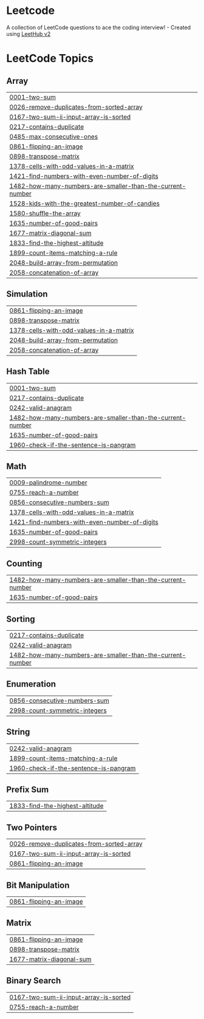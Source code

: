 # Leetcode
A collection of LeetCode questions to ace the coding interview! - Created using [LeetHub v2](https://github.com/arunbhardwaj/LeetHub-2.0)

<!---LeetCode Topics Start-->
# LeetCode Topics
## Array
|  |
| ------- |
| [0001-two-sum](https://github.com/Vishaln0210/Leetcode/tree/master/0001-two-sum) |
| [0026-remove-duplicates-from-sorted-array](https://github.com/Vishaln0210/Leetcode/tree/master/0026-remove-duplicates-from-sorted-array) |
| [0167-two-sum-ii-input-array-is-sorted](https://github.com/Vishaln0210/Leetcode/tree/master/0167-two-sum-ii-input-array-is-sorted) |
| [0217-contains-duplicate](https://github.com/Vishaln0210/Leetcode/tree/master/0217-contains-duplicate) |
| [0485-max-consecutive-ones](https://github.com/Vishaln0210/Leetcode/tree/master/0485-max-consecutive-ones) |
| [0861-flipping-an-image](https://github.com/Vishaln0210/Leetcode/tree/master/0861-flipping-an-image) |
| [0898-transpose-matrix](https://github.com/Vishaln0210/Leetcode/tree/master/0898-transpose-matrix) |
| [1378-cells-with-odd-values-in-a-matrix](https://github.com/Vishaln0210/Leetcode/tree/master/1378-cells-with-odd-values-in-a-matrix) |
| [1421-find-numbers-with-even-number-of-digits](https://github.com/Vishaln0210/Leetcode/tree/master/1421-find-numbers-with-even-number-of-digits) |
| [1482-how-many-numbers-are-smaller-than-the-current-number](https://github.com/Vishaln0210/Leetcode/tree/master/1482-how-many-numbers-are-smaller-than-the-current-number) |
| [1528-kids-with-the-greatest-number-of-candies](https://github.com/Vishaln0210/Leetcode/tree/master/1528-kids-with-the-greatest-number-of-candies) |
| [1580-shuffle-the-array](https://github.com/Vishaln0210/Leetcode/tree/master/1580-shuffle-the-array) |
| [1635-number-of-good-pairs](https://github.com/Vishaln0210/Leetcode/tree/master/1635-number-of-good-pairs) |
| [1677-matrix-diagonal-sum](https://github.com/Vishaln0210/Leetcode/tree/master/1677-matrix-diagonal-sum) |
| [1833-find-the-highest-altitude](https://github.com/Vishaln0210/Leetcode/tree/master/1833-find-the-highest-altitude) |
| [1899-count-items-matching-a-rule](https://github.com/Vishaln0210/Leetcode/tree/master/1899-count-items-matching-a-rule) |
| [2048-build-array-from-permutation](https://github.com/Vishaln0210/Leetcode/tree/master/2048-build-array-from-permutation) |
| [2058-concatenation-of-array](https://github.com/Vishaln0210/Leetcode/tree/master/2058-concatenation-of-array) |
## Simulation
|  |
| ------- |
| [0861-flipping-an-image](https://github.com/Vishaln0210/Leetcode/tree/master/0861-flipping-an-image) |
| [0898-transpose-matrix](https://github.com/Vishaln0210/Leetcode/tree/master/0898-transpose-matrix) |
| [1378-cells-with-odd-values-in-a-matrix](https://github.com/Vishaln0210/Leetcode/tree/master/1378-cells-with-odd-values-in-a-matrix) |
| [2048-build-array-from-permutation](https://github.com/Vishaln0210/Leetcode/tree/master/2048-build-array-from-permutation) |
| [2058-concatenation-of-array](https://github.com/Vishaln0210/Leetcode/tree/master/2058-concatenation-of-array) |
## Hash Table
|  |
| ------- |
| [0001-two-sum](https://github.com/Vishaln0210/Leetcode/tree/master/0001-two-sum) |
| [0217-contains-duplicate](https://github.com/Vishaln0210/Leetcode/tree/master/0217-contains-duplicate) |
| [0242-valid-anagram](https://github.com/Vishaln0210/Leetcode/tree/master/0242-valid-anagram) |
| [1482-how-many-numbers-are-smaller-than-the-current-number](https://github.com/Vishaln0210/Leetcode/tree/master/1482-how-many-numbers-are-smaller-than-the-current-number) |
| [1635-number-of-good-pairs](https://github.com/Vishaln0210/Leetcode/tree/master/1635-number-of-good-pairs) |
| [1960-check-if-the-sentence-is-pangram](https://github.com/Vishaln0210/Leetcode/tree/master/1960-check-if-the-sentence-is-pangram) |
## Math
|  |
| ------- |
| [0009-palindrome-number](https://github.com/Vishaln0210/Leetcode/tree/master/0009-palindrome-number) |
| [0755-reach-a-number](https://github.com/Vishaln0210/Leetcode/tree/master/0755-reach-a-number) |
| [0856-consecutive-numbers-sum](https://github.com/Vishaln0210/Leetcode/tree/master/0856-consecutive-numbers-sum) |
| [1378-cells-with-odd-values-in-a-matrix](https://github.com/Vishaln0210/Leetcode/tree/master/1378-cells-with-odd-values-in-a-matrix) |
| [1421-find-numbers-with-even-number-of-digits](https://github.com/Vishaln0210/Leetcode/tree/master/1421-find-numbers-with-even-number-of-digits) |
| [1635-number-of-good-pairs](https://github.com/Vishaln0210/Leetcode/tree/master/1635-number-of-good-pairs) |
| [2998-count-symmetric-integers](https://github.com/Vishaln0210/Leetcode/tree/master/2998-count-symmetric-integers) |
## Counting
|  |
| ------- |
| [1482-how-many-numbers-are-smaller-than-the-current-number](https://github.com/Vishaln0210/Leetcode/tree/master/1482-how-many-numbers-are-smaller-than-the-current-number) |
| [1635-number-of-good-pairs](https://github.com/Vishaln0210/Leetcode/tree/master/1635-number-of-good-pairs) |
## Sorting
|  |
| ------- |
| [0217-contains-duplicate](https://github.com/Vishaln0210/Leetcode/tree/master/0217-contains-duplicate) |
| [0242-valid-anagram](https://github.com/Vishaln0210/Leetcode/tree/master/0242-valid-anagram) |
| [1482-how-many-numbers-are-smaller-than-the-current-number](https://github.com/Vishaln0210/Leetcode/tree/master/1482-how-many-numbers-are-smaller-than-the-current-number) |
## Enumeration
|  |
| ------- |
| [0856-consecutive-numbers-sum](https://github.com/Vishaln0210/Leetcode/tree/master/0856-consecutive-numbers-sum) |
| [2998-count-symmetric-integers](https://github.com/Vishaln0210/Leetcode/tree/master/2998-count-symmetric-integers) |
## String
|  |
| ------- |
| [0242-valid-anagram](https://github.com/Vishaln0210/Leetcode/tree/master/0242-valid-anagram) |
| [1899-count-items-matching-a-rule](https://github.com/Vishaln0210/Leetcode/tree/master/1899-count-items-matching-a-rule) |
| [1960-check-if-the-sentence-is-pangram](https://github.com/Vishaln0210/Leetcode/tree/master/1960-check-if-the-sentence-is-pangram) |
## Prefix Sum
|  |
| ------- |
| [1833-find-the-highest-altitude](https://github.com/Vishaln0210/Leetcode/tree/master/1833-find-the-highest-altitude) |
## Two Pointers
|  |
| ------- |
| [0026-remove-duplicates-from-sorted-array](https://github.com/Vishaln0210/Leetcode/tree/master/0026-remove-duplicates-from-sorted-array) |
| [0167-two-sum-ii-input-array-is-sorted](https://github.com/Vishaln0210/Leetcode/tree/master/0167-two-sum-ii-input-array-is-sorted) |
| [0861-flipping-an-image](https://github.com/Vishaln0210/Leetcode/tree/master/0861-flipping-an-image) |
## Bit Manipulation
|  |
| ------- |
| [0861-flipping-an-image](https://github.com/Vishaln0210/Leetcode/tree/master/0861-flipping-an-image) |
## Matrix
|  |
| ------- |
| [0861-flipping-an-image](https://github.com/Vishaln0210/Leetcode/tree/master/0861-flipping-an-image) |
| [0898-transpose-matrix](https://github.com/Vishaln0210/Leetcode/tree/master/0898-transpose-matrix) |
| [1677-matrix-diagonal-sum](https://github.com/Vishaln0210/Leetcode/tree/master/1677-matrix-diagonal-sum) |
## Binary Search
|  |
| ------- |
| [0167-two-sum-ii-input-array-is-sorted](https://github.com/Vishaln0210/Leetcode/tree/master/0167-two-sum-ii-input-array-is-sorted) |
| [0755-reach-a-number](https://github.com/Vishaln0210/Leetcode/tree/master/0755-reach-a-number) |
<!---LeetCode Topics End-->